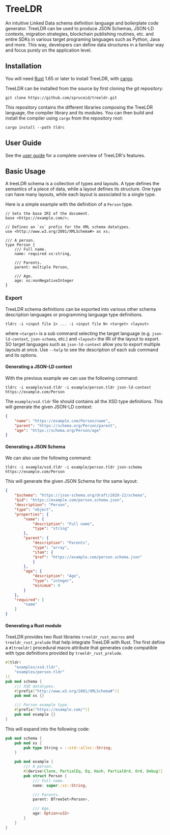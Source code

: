 # TreeLDR

An intuitive Linked Data schema definition language and boilerplate code generator.
TreeLDR can be used to produce JSON Schemas, JSON-LD contexts, migration strategies, blockchain publishing routines, etc.
and entire SDKs in various target programing languages such as Python, Java and more.
This way, developers can define data structures in a familiar way and focus purely on the application level.

## Installation

You will need [Rust](https://rust-lang.org) 1.65 or later
to install TreeLDR, with [cargo](https://doc.rust-lang.org/cargo/).

TreeLDR can be installed from the source by first cloning
the git repository:
```
git clone https://github.com/spruceid/treeldr.git
```

This repository contains the different libraries composing
the TreeLDR language, the compiler library and its modules.
You can then build and install the compiler using `cargo`
from the repository root:
```
cargo install --path tldrc
```

## User Guide

See the [user guide](https://www.spruceid.dev/treeldr) for a complete overview
of TreeLDR's features.

## Basic Usage

A treeLDR schema is a collection of types and layouts.
A type defines the semantics of a piece of data,
while a layout defines its structure.
One type can have many layouts,
while each layout is associated to a single type.

Here is a simple example
with the definition of a `Person` type.
```tldr
// Sets the base IRI of the document.
base <https://example.com/>;

// Defines an `xs` prefix for the XML schema datatypes.
use <http://www.w3.org/2001/XMLSchema#> as xs;

/// A person.
type Person {
	/// Full name.
	name: required xs:string,

	/// Parents.
	parent: multiple Person,

	/// Age.
	age: xs:nonNegativeInteger
}
```

### Export

TreeLDR schema definitions can be exported into various
other schema description languages or programming language type
definitions.

```
tldrc -i <input file 1> ... -i <input file N> <target> <layout>
```
where `<target>` is a sub command selecting the target language
(e.g. `json-ld-context`, `json-schema`, etc.)
and `<layout>` the IRI of the layout to export.
SO target languages such as `json-ld-context` allow you to export
multiple layouts at once.
Use `--help` to see the description of each sub command and its options.

#### Generating a JSON-LD context

With the previous example
we can use the following command:
```
tldrc -i example/xsd.tldr -i example/person.tldr json-ld-context https://example.com/Person
```
The `example/xsd.tldr` file should contains all the XSD type definitions.
This will generate the given JSON-LD context:
```json
{
	"name": "https://example.com/Person/name",
	"parent": "https://schema.org/Person/parent",
	"age": "https://schema.org/Person/age"
}
```

#### Generating a JSON Schema

We can also use the following command:
```
tldrc -i example/xsd.tldr -i example/person.tldr json-schema https://example.com/Person
```
This will generate the given JSON Schema for the same layout:
```json
{
	"$schema": "https://json-schema.org/draft/2020-12/schema",
	"$id": "https://example.com/person.schema.json",
	"description": "Person",
	"type": "object",
	"properties": {
		"name": {
			"description": "Full name",
			"type": "string"
		},
		"parent": {
			"description": "Parents",
			"type": "array",
			"item": {
			"$ref": "https://example.com/person.schema.json"
			}
		},
		"age": {
			"description": "Age",
			"type": "integer",
			"minimum": 0
		}
	},
	"required": [
		"name"
	]
}
```

#### Generating a Rust module

TreeLDR provides two Rust libraries
`treeldr_rust_macros` and `treeldr_rust_prelude` that
help integrate TreeLDR with Rust.
The first define a `#[treeldr]` procedural macro attribute
that generates code compatible with type definitions
provided by `treeldr_rust_prelude`.

```rust
#[tldr(
	"examples/xsd.tldr",
	"examples/person.tldr"
)]
pub mod schema {
	/// XSD datatypes.
	#[prefix("http://www.w3.org/2001/XMLSchema#")]
	pub mod xs {}

	/// Person example type.
	#[prefix("https://example.com/")]
	pub mod example {}
}
```

This will expand into the following code:
```rust
pub mod schema {
	pub mod xs {
		pub type String = ::std::alloc::String;
	}

	pub mod example {
		/// A person.
		#[derive(Clone, PartialEq, Eq, Hash, PartialOrd, Ord, Debug)]
		pub struct Person {
			/// Full name.
			name: super::xs::String,

			/// Parents.
			parent: BTreeSet<Person>,

			/// Age.
			age: Option<u32>
		}
	}
}
```